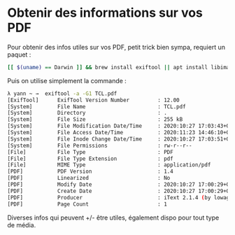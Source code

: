 # Obtenir des informations sur vos PDF

Pour obtenir des infos utiles sur vos PDF, petit trick bien sympa,
requiert un paquet :

```bash
[[ $(uname) == Darwin ]] && brew install exiftool || apt install libimage-exiftool-perl
```

Puis on utilise simplement la commande :

```bash
λ yann ~ →  exiftool -a -G1 TCL.pdf
[ExifTool]      ExifTool Version Number         : 12.00
[System]        File Name                       : TCL.pdf
[System]        Directory                       : .
[System]        File Size                       : 255 kB
[System]        File Modification Date/Time     : 2020:10:27 17:03:43+01:00
[System]        File Access Date/Time           : 2020:11:23 14:46:10+01:00
[System]        File Inode Change Date/Time     : 2020:10:27 17:03:51+01:00
[System]        File Permissions                : rw-r--r--
[File]          File Type                       : PDF
[File]          File Type Extension             : pdf
[File]          MIME Type                       : application/pdf
[PDF]           PDF Version                     : 1.4
[PDF]           Linearized                      : No
[PDF]           Modify Date                     : 2020:10:27 17:00:29+01:00
[PDF]           Create Date                     : 2020:10:27 17:00:29+01:00
[PDF]           Producer                        : iText 2.1.4 (by lowagie.com)
[PDF]           Page Count                      : 1
```

Diverses infos qui peuvent +/- être utiles, également dispo pour tout
type de média.
